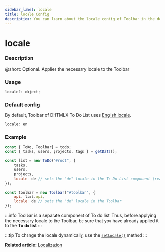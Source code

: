 ```yaml
---
sidebar_label: locale
title: locale Config
description: You can learn about the locale config of Toolbar in the documentation of the DHTMLX JavaScript To Do List library. Browse developer guides and API reference, try out code examples and live demos, and download a free 30-day evaluation version of DHTMLX To Do List.
---
```


# locale

### Description

@short: Optional. Applies the necessary locale to the Toolbar

### Usage

~~~js
locale?: object;
~~~

### Default config

By default, Toolbar of DHTMLX To Do List uses [English locale](guides/localization.md#default-locale).

~~~js
locale: en
~~~


### Example

~~~js {8,13}
const { ToDo, Toolbar} = todo;
const { tasks, users, projects, tags } = getData();

const list = new ToDo("#root", {
	tasks,
	users,
	projects,
	locale: de // sets the "de" locale in the To Do List component (read Info below)
});

const toolbar = new Toolbar("#toolbar", {
	api: list.api,
	locale: de // sets the "de" locale in the Toolbar
});
~~~


:::info
Toolbar is a separate component of To do list. Thus, before applying the necessary locale to the Toolbar, be sure that you have already applied it to the **To do list**
:::

:::tip
To change the locale dynamically, use the [`setLocale()`](api/toolbar_api/methods/setlocale_method.md) method
:::

**Related article:** [Localization](guides/localization.md)